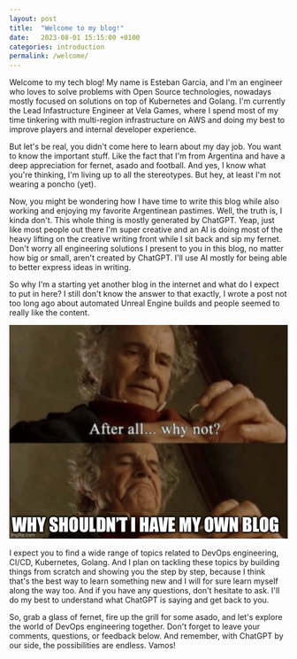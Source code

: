 ```yaml
---
layout: post
title:  "Welcome to my blog!"
date:   2023-08-01 15:15:00 +0100
categories: introduction
permalink: /welcome/
---
```

Welcome to my tech blog! My name is Esteban Garcia, and I'm an engineer who loves to solve problems with Open Source technologies, nowadays mostly focused on solutions on top of Kubernetes and Golang. I'm currently the Lead Infastructure Engineer at Vela Games, where I spend most of my time tinkering with multi-region infrastructure on AWS and doing my best to improve players and internal developer experience.

But let's be real, you didn't come here to learn about my day job. You want to know the important stuff. Like the fact that I'm from Argentina and have a deep appreciation for fernet, asado and football. And yes, I know what you're thinking, I'm living up to all the stereotypes. But hey, at least I'm not wearing a poncho (yet).

Now, you might be wondering how I have time to write this blog while also working and enjoying my favorite Argentinean pastimes. Well, the truth is, I kinda don't. This whole thing is mostly generated by ChatGPT.
Yeap, just like most people out there I'm super creative and an AI is doing most of the heavy lifting on the creative writing front while I sit back and sip my fernet. Don't worry all engineering solutions I present to you in this blog, no matter how big or small, aren't created by ChatGPT. I'll use AI mostly for being able to better express ideas in writing.

So why I'm a starting yet another blog in the internet and what do I expect to put in here? I still don't know the answer to that exactly, I wrote a post not too long ago about automated Unreal Engine builds and people seemed to really like the content.

![meme](/assets/3D93DD15-09A2-4D35-A20F-94907E91C1E9.jpeg)

I expect you to find a wide range of topics related to DevOps engineering, CI/CD, Kubernetes, Golang. And I plan on tackling these topics by building things from scratch and showing you the step by step, because I think that's the best way to learn something new and I will for sure learn myself along the way too. And if you have any questions, don't hesitate to ask. I'll do my best to understand what ChatGPT is saying and get back to you.

So, grab a glass of fernet, fire up the grill for some asado, and let's explore the world of DevOps engineering together. Don't forget to leave your comments, questions, or feedback below. And remember, with ChatGPT by our side, the possibilities are endless. Vamos!